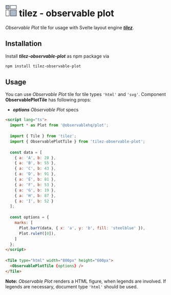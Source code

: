 # ![Tilez-Logo](https://github.com/spren9er/tilez/blob/main/docs/images/tilez_logo.svg?raw=true) tilez - observable plot

_Observable Plot_ tile for usage with Svelte layout engine [**_tilez_**](https://github.com/spren9er/tilez).


## Installation

Install **_tilez-observable-plot_** as npm package via

```bash
npm install tilez-observable-plot
```

## Usage

You can use _Observable Plot_ tile for tile types `'html'` and `'svg'`. Component **ObservablePlotTile** has following props:

- **_options_** _Observable Plot_ specs

```html
<script lang="ts">
  import * as Plot from '@observablehq/plot';

  import { Tile } from 'tilez';
  import { ObservablePlotTile } from 'tilez-observable-plot';

  const data = [
    { a: 'A', b: 28 },
    { a: 'B', b: 55 },
    { a: 'C', b: 43 },
    { a: 'D', b: 91 },
    { a: 'E', b: 81 },
    { a: 'F', b: 53 },
    { a: 'G', b: 19 },
    { a: 'H', b: 87 },
    { a: 'I', b: 52 }
  ];

  const options = {
    marks: [
      Plot.barY(data, { x: 'a', y: 'b', fill: 'steelblue' }),
      Plot.ruleY([0]),
    ]
  };
</script>

<Tile type="html" width="800px" height="600px">
  <ObservablePlotTile {options} />
</Tile>
```

**Note:** _Observable Plot_ renders a HTML figure, when legends are involved. If legends are necessary, document type `'html'` should be used.